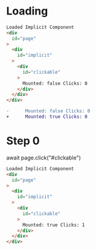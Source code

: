 # Loading

```html
Loaded Implicit Component
<div
  id="page"
>
  <div
    id="implicit"
  >
    <div
      id="clickable"
    >
      Mounted: false Clicks: 0
    </div>
  </div>
</div>
```

```diff
-      Mounted: false Clicks: 0
+      Mounted: true Clicks: 0

```

# Step 0
await page.click("#clickable")

```html
Loaded Implicit Component
<div
  id="page"
>
  <div
    id="implicit"
  >
    <div
      id="clickable"
    >
      Mounted: true Clicks: 1
    </div>
  </div>
</div>
```

